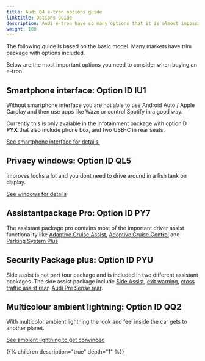 ```yaml
---
title: Audi Q4 e-tron options guide
linktitle: Options Guide
description: Audi e-tron have so many options that it is almost impossible to get the overview. We try to help you select the most important options.
weight: 100
---
```


The following guide is based on the basic model. Many markets have trim package with options included.

Below are the most important options you need to consider when buying an e-tron

## Smartphone interface: Option ID IU1

Without smartphone interface you are not able to use Android Auto / Apple Carplay and then use apps like Waze or control Spotify in a good way.

Currently this is only avaiable in the infotainment package with optionID **PYX** that also include phone box, and two USB-C in rear seats.

[See smartphone interface for details.](/models/q4-e-tron/technology/uiandoperations/smartphoneinterface/)

## Privacy windows: Option ID QL5

Improves looks a lot and you dont need to drive around in a fish tank on display.

[See windows for details](/models/q4-e-tron/exterior/windows/#privacy-glass)

## Assistantpackage Pro: Option ID PY7

The assistant package pro contains most of the important driver assist functionality  like [Adaptive Cruise Assist](/models/q4-e-tron/technology/drivingassistance/adaptivecruiseassist/), [Adaptive Cruise Control](/models/q4-e-tron/technology/drivingassistance/adaptivecruisecontrol/)  and [Parking System Plus](/models/q4-e-tron/technology/parkingsystemplus/)

## Security Package plus: Option ID PYU

Side assist is not part tour package and is included in two different assistant packages. The side assist package include [Side Assist](/models/q4-e-tron/technology/drivingassistance/sideassist/), [exit warning](/models/q4-e-tron/technology/drivingassistance/exitwarning/), [cross traffic assist rear](/models/q4-e-tron/technology/drivingassistance/crosstrafficassistrear/), [Audi Pre Sense rear](/models/q4-e-tron/technology/drivingassistance/presenserear/).

## Multicolour ambient lightning: Option ID QQ2

With multicolor ambient lightning the look and feel inside the car gets to another planet.

[See ambient lightning to get convinced](/models/q4-e-tron/interior/ambientlights/)

{{% children description="true" depth="1" %}}
